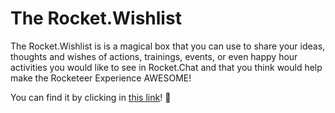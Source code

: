 # The Rocket.Wishlist

The Rocket.Wishlist is is a magical box that you can use to share your ideas, thoughts and wishes of actions, trainings, events, or even happy hour activities you would like to see in Rocket.Chat and that you think would help make the Rocketeer Experience AWESOME!

You can find it by clicking in [this link](https://forms.gle/CVSxQwTGLhLdCe2y8)! **🧞**

